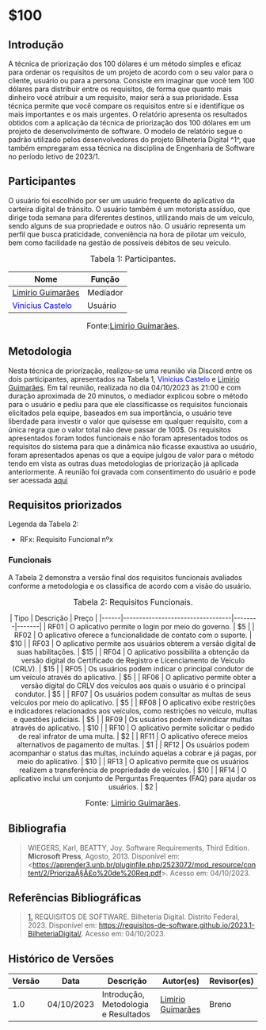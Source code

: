 # $100

## Introdução

A técnica de priorização dos 100 dólares é um método simples e eficaz para ordenar os requisitos de um projeto de acordo com o seu valor para o cliente, usuário ou para a persona. 
Consiste em imaginar que você tem 100 dólares para distribuir entre os requisitos, de forma que quanto mais dinheiro você atribuir a um requisito, maior será a sua prioridade. 
Essa técnica permite que você compare os requisitos entre si e identifique os mais importantes e os mais urgentes. O relatório apresenta os resultados obtidos com a aplicação da técnica
de priorização dos 100 dólares em um projeto de desenvolvimento de software. O modelo de relatório segue o padrão utilizado pelos desenvolvedores do projeto Bilheteria Digital ^1^, que também 
empregaram essa técnica na disciplina de Engenharia de Software no período letivo de 2023/1.

## Participantes

O usuário foi escolhido por ser um usuário frequente do aplicativo da carteira digital de trânsito. O usuário também é um motorista assíduo, que dirige toda semana para diferentes destinos, 
utilizando mais de um veículo, sendo alguns de sua propriedade e outros não. O usuário representa um perfil que busca praticidade, conveniência  na hora de pilotar um veículo, 
bem como facilidade na gestão de possíveis débitos de seu veículo.

<font size="3"><p style="text-align: center">Tabela 1: Participantes.</p></font>

<center>

Nome| Função|
-----|---------|
[Limirio Guimarães](https://github.com/LimirioGuimaraes) |  Mediador
<span style = "color: blue"> Vinícius Castelo</span> | Usuário

</center>

<font size="3"><p style="text-align: center">Fonte:[Limirio Guimarães](https://github.com/LimirioGuimaraes).</p></font>

## Metodologia

Nesta técnica de priorização, realizou-se uma reunião via Discord entre os dois participantes, apresentados na Tabela 1, <span style = "color: blue"> Vinícius Castelo</span> e [Limirio Guimarães](https://github.com/LimirioGuimaraes).
Em tal reunião, realizada no dia 04/10/2023 às 21:00 e com duração aproximada de 20 minutos, o mediador explicou sobre o método para o usuário e pediu para que ele classificasse os 
requisitos funcionais elicitados pela equipe, baseados em sua importância, o usuário teve liberdade para investir o valor que quisesse em qualquer requisito, com a única regra que o valor total não 
deve passar de 100$. Os requisitos apresentados foram todos funcionais e não foram apresentados todos os requisitos do sistema para que a dinâmica não ficasse exaustiva ao usuário, foram 
apresentados apenas os que a equipe julgou de valor para o método tendo em vista as outras duas metodologias de priorização já aplicada anteriormente. A reunião foi gravada com consentimento 
do usuário e pode ser acessada [aqui](https://youtu.be/Qw17km53rJU)


## Requisitos priorizados

Legenda da Tabela 2:

* RFx: Requisito Funcional nºx

### Funcionais

A Tabela 2 demonstra a versão final dos requisitos funcionais avaliados conforme a metodologia e os classifica de acordo com a visão do usuário.

<font size="3"><p style="text-align: center">Tabela 2: Requisitos Funcionais.</p></font>

<center>

| Tipo |             Descrição            |   Preço |
|------|----------------------------------|--------|-------|
| RF01 | O aplicativo permite o login por meio do governo. | $5 |
| RF02 | O aplicativo oferece a funcionalidade de contato com o suporte. | $10 |
| RF03 | O aplicativo permite aos usuários obterem a versão digital de suas habilitações. | $15 |
| RF04 | O aplicativo possibilita a obtenção da versão digital do Certificado de Registro e Licenciamento de Veículo (CRLV). | $15 |
| RF05 | Os usuários podem indicar o principal condutor de um veículo através do aplicativo. | $5 |
| RF06 | O aplicativo permite obter a versão digital do CRLV dos veículos aos quais o usuário é o principal condutor. | $5 |
| RF07 | Os usuários podem consultar as multas de seus veículos por meio do aplicativo. | $5 |
| RF08 | O aplicativo exibe restrições e indicadores relacionados aos veículos, como restrições no veículo, multas e questões judiciais. | $5 |
| RF09 | Os usuários podem reivindicar multas através do aplicativo. | $10 |
| RF10 | O aplicativo permite solicitar o pedido de real infrator de uma multa. | $2 |
| RF11 | O aplicativo oferece meios alternativos de pagamento de multas. | $1 |
| RF12 | Os usuários podem acompanhar o status das multas, incluindo aquelas a cobrar e já pagas, por meio do aplicativo. | $10 |
| RF13 | O aplicativo permite que os usuários realizem a transferência de propriedade de veículos. | $10 |
| RF14 | O aplicativo inclui um conjunto de Perguntas Frequentes (FAQ) para ajudar os usuários. | $2 |

</center>

<font size="3"><p style="text-align: center">Fonte: [Limirio Guimarães](https://github.com/LimirioGuimaraes).</p></font>

## Bibliografia

>WIEGERS, Karl, BEATTY, Joy. Software Requirements, Third Edition. **Microsoft Press**, Agosto, 2013. Disponível em: <<https://aprender3.unb.br/pluginfile.php/2523072/mod_resource/content/2/PriorizaÃ§Ã£o%20de%20Req.pdf>>. Acesso em: 04/10/2023.

## Referências Bibliográficas



> <a id=“RP1” href=“#TEC1”>1.</a> REQUISITOS DE SOFTWARE. Bilheteria Digital. Distrito Federal, 2023. Disponível em: <https://requisitos-de-software.github.io/2023.1-BilheteriaDigital/>. Acesso em: 04/10/2023.

## Histórico de Versões

Versão  | Data | Descrição | Autor(es) | Revisor(es)
---------- | -----  | ------ | ---------- | ----------
 1.0 | 04/10/2023 | Introdução, Metodologia e Resultados |[Limirio Guimarães](https://github.com/LimirioGuimaraes)|Breno
 
